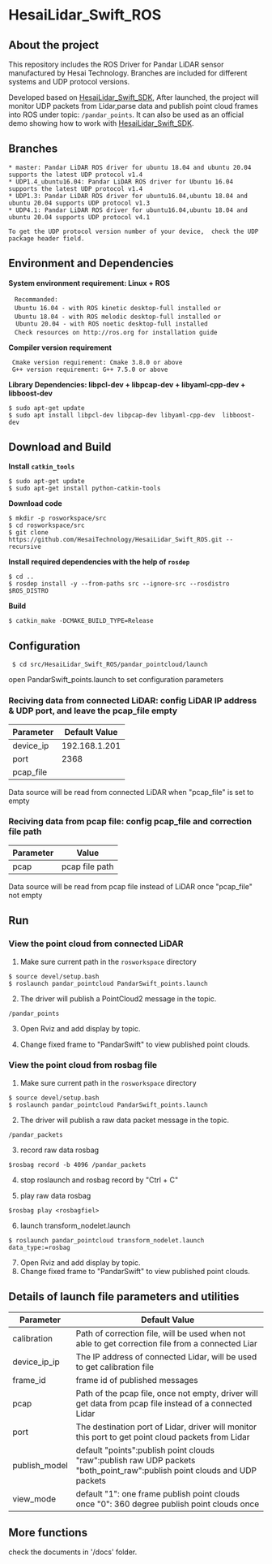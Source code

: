 # HesaiLidar_Swift_ROS 

## About the project 
This repository includes the ROS Driver for Pandar LiDAR sensor manufactured by Hesai Technology. Branches are included for different systems and UDP protocol versions.

Developed based on [HesaiLidar_Swift_SDK](https://github.com/HesaiTechnology/HesaiLidar_Swift_SDK), After launched, the project will monitor UDP packets from Lidar,parse data and publish point cloud frames into ROS under topic: ```/pandar_points```. It can also be used as an official demo showing how to work with [HesaiLidar_Swift_SDK](https://github.com/HesaiTechnology/HesaiLidar_Swift_SDK).

## Branches 
```
* master: Pandar LiDAR ROS driver for ubuntu 18.04 and ubuntu 20.04 supports the latest UDP protocol v1.4
* UDP1.4_ubuntu16.04: Pandar LiDAR ROS driver for Ubuntu 16.04 supports the latest UDP protocol v1.4
* UDP1.3: Pandar LiDAR ROS driver for ubuntu16.04,ubuntu 18.04 and ubuntu 20.04 supports UDP protocol v1.3
* UDP4.1: Pandar LiDAR ROS driver for ubuntu16.04,ubuntu 18.04 and ubuntu 20.04 supports UDP protocol v4.1    

To get the UDP protocol version number of your device,  check the UDP package header field.
```
## Environment and Dependencies 
**System environment requirement: Linux + ROS**  
```
　Recommanded:  
　Ubuntu 16.04 - with ROS kinetic desktop-full installed or  
　Ubuntu 18.04 - with ROS melodic desktop-full installed or
  Ubuntu 20.04 - with ROS noetic desktop-full installed
　Check resources on http://ros.org for installation guide 
```
**Compiler version requirement**
```
 Cmake version requirement: Cmake 3.8.0 or above
 G++ version requirement: G++ 7.5.0 or above
 ```

**Library Dependencies: libpcl-dev + libpcap-dev + libyaml-cpp-dev + libboost-dev**  
```
$ sudo apt-get update
$ sudo apt install libpcl-dev libpcap-dev libyaml-cpp-dev  libboost-dev
```
## Download and Build 

**Install `catkin_tools`**
```
$ sudo apt-get update
$ sudo apt-get install python-catkin-tools
```
**Download code**  
```
$ mkdir -p rosworkspace/src
$ cd rosworkspace/src
$ git clone https://github.com/HesaiTechnology/HesaiLidar_Swift_ROS.git --recursive
```
**Install required dependencies with the help of `rosdep`**
```
$ cd ..
$ rosdep install -y --from-paths src --ignore-src --rosdistro $ROS_DISTRO
```
**Build**
```
$ catkin_make -DCMAKE_BUILD_TYPE=Release
```


## Configuration 
```
 $ cd src/HesaiLidar_Swift_ROS/pandar_pointcloud/launch
```
open PandarSwift_points.launch to set configuration parameters

### Reciving data from connected LiDAR: config LiDAR IP address & UDP port, and leave the pcap_file empty

|Parameter | Default Value|
|---------|---------------|
|device_ip |192.168.1.201|
|port |2368|
|pcap_file ||

Data source will be read from connected LiDAR when "pcap_file" is set to empty

### Reciving data from pcap file: config pcap_file and correction file path

|Parameter | Value|
|---------|---------------|
|pcap |pcap file path|

Data source will be read from pcap file instead of LiDAR once "pcap_file" not empty


## Run

### View the point cloud from connected LiDAR

1. Make sure current path in the `rosworkspace` directory
```
$ source devel/setup.bash
$ roslaunch pandar_pointcloud PandarSwift_points.launch
```

2. The driver will publish a PointCloud2 message in the topic.
```
/pandar_points
```

3. Open Rviz and add display by topic.

4. Change fixed frame to "PandarSwift" to view published point clouds.

### View the point cloud from rosbag file

1. Make sure current path in the `rosworkspace` directory
```
$ source devel/setup.bash
$ roslaunch pandar_pointcloud PandarSwift_points.launch
```

2. The driver will publish a raw data packet message in the topic.
```
/pandar_packets
```
3. record raw data rosbag
```
$rosbag record -b 4096 /pandar_packets
```

4. stop roslaunch and rosbag record by "Ctrl + C"

4. play raw data rosbag
```
$rosbag play <rosbagfiel>
```

6. launch transform_nodelet.launch
```
$ roslaunch pandar_pointcloud transform_nodelet.launch data_type:=rosbag
```
7. Open Rviz and add display by topic.
8. Change fixed frame to "PandarSwift" to view published point clouds.

## Details of launch file parameters and utilities
|Parameter | Default Value|
|---------|---------------|
|calibration|Path of correction file, will be used when not able to get correction file from a connected Liar|
|device_ip_ip|The IP address of connected Lidar, will be used to get calibration file|
|frame_id|frame id of published messages|
|pcap|Path of the pcap file, once not empty, driver will get data from pcap file instead of a connected Lidar|
|port|The destination port of Lidar, driver will monitor this port to get point cloud packets from Lidar|
|publish_model|default "points":publish point clouds "raw":publish raw UDP packets "both_point_raw":publish point clouds and UDP packets|
|view_mode|default "1": one frame publish point clouds once "0": 360 degree publish point clouds once|

## More functions
check the documents in '/docs' folder.

